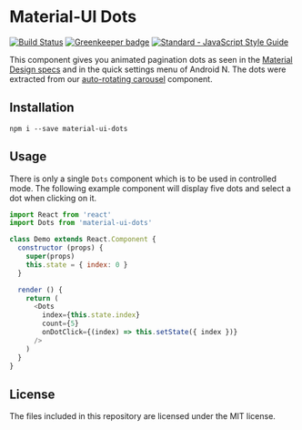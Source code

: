 # Material-UI Dots

[![Build Status](https://travis-ci.org/TeamWertarbyte/material-ui-dots.svg?branch=master)](https://travis-ci.org/TeamWertarbyte/material-ui-dots)
[![Greenkeeper badge](https://badges.greenkeeper.io/TeamWertarbyte/material-ui-dots.svg)](https://greenkeeper.io/)
[![Standard - JavaScript Style Guide](https://img.shields.io/badge/code_style-standard-brightgreen.svg)](https://standardjs.com)

This component gives you animated pagination dots as seen in the [Material Design specs][material-specs] and in the quick settings menu of Android N. The dots were extracted from our [auto-rotating carousel][material-auto-rotating-carousel] component.

[material-specs]: https://material.io/guidelines/growth-communications/onboarding.html#onboarding-top-user-benefits
[material-auto-rotating-carousel]: https://github.com/TeamWertarbyte/material-auto-rotating-carousel

## Installation
```shell
npm i --save material-ui-dots
```

## Usage

There is only a single `Dots` component which is to be used in controlled mode. The following example component will display five dots and select a dot when clicking on it.

```js
import React from 'react'
import Dots from 'material-ui-dots'

class Demo extends React.Component {
  constructor (props) {
    super(props)
    this.state = { index: 0 }
  }

  render () {
    return (
      <Dots
        index={this.state.index}
        count={5}
        onDotClick={(index) => this.setState({ index })}
      />
    )
  }
}
```

## License

The files included in this repository are licensed under the MIT license.
